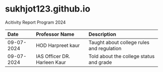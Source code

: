 # sukhjot123.github.io
Acitivity Report Program 2024

| Date | Professor Name | Description |
| :- | :- | :- |
| 09-07-2024 | HOD Harpreet kaur | Taught about college rules and regulation |
| 09-07-2024 | IAS Officer DR. Harleen Kaur | Told about the college status and grade |
